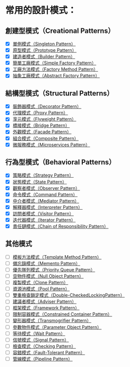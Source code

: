 # 常用的設計模式：
## 創建型模式（Creational Patterns）
- [X] [單例模式（Singleton Pattern）](SingletonPattern/README.md)
- [X] [原型模式（Prototype Pattern）](PrototypePattern/README.md)
- [X] [建造者模式（Builder Pattern）](BuilderPattern/README.md)
- [X] [簡單工廠模式（Simple Factory Pattern）](SimpleFactoryPattern/README.md)
- [X] [工廠方法模式（Factory Method Pattern）](FactoryMethodPattern/README.md)
- [X] [抽象工廠模式（Abstract Factory Pattern）](AbstractFactoryPattern/README.md)

## 結構型模式（Structural Patterns）
- [X] [裝飾器模式（Decorator Pattern）](DecoratorPattern/README.md)
- [X] [代理模式（Proxy Pattern）](ProxyPattern/README.md)
- [X] [享元模式（Flyweight Pattern）](FlyweightPattern/README.md)
- [X] [橋接模式（Bridge Pattern）](BridgePattern/README.md)
- [X] [外觀模式（Facade Pattern）](FacadePattern/README.md)
- [X] [組合模式（Composite Pattern）](CompositePattern/README.md)
- [X] [微服務模式（Microservices Pattern）](MicroservicesPattern/README.md)

## 行為型模式（Behavioral Patterns）
- [X] [策略模式（Strategy Pattern）](StrategyPattern/README.md)
- [X] [狀態模式（State Pattern）](StatePattern/README.md)
- [X] [觀察者模式（Observer Pattern）](ObserverPattern/README.md)
- [X] [命令模式（Command Pattern）](CommandPattern/README.md)
- [X] [中介者模式（Mediator Pattern）](MediatorPattern/README.md)
- [X] [解釋器模式（Interpreter Pattern）](InterpreterPattern/README.md)
- [X] [訪問者模式（Visitor Pattern）](VisitorPattern/README.md)
- [X] [迭代器模式（Iterator Pattern）](VisitorPattern/README.md)
- [X] [責任鏈模式（Chain of Responsibility Pattern）](Chain-of-ResponsibilityPattern/README.md)

## 其他模式
- [ ] [模板方法模式（Template Method Pattern）](TemplateMethodPattern/README.md)
- [ ] [備忘錄模式（Memento Pattern）](MementoPattern/README.md)
- [ ] [優先隊列模式（Priority Queue Pattern）](PriorityQueuePattern/README.md)
- [ ] [空物件模式（Null Object Pattern）](NullObjectPattern/README.md)
- [ ] [複製模式（Clone Pattern）](ClonePattern/README.md)
- [ ] [資源池模式（Pool Pattern）](PoolPattern/README.md)
- [ ] [雙重檢查鎖定模式（Double-CheckedLockingPattern）](Double-CheckedLockingPattern/README.md)
- [ ] [建議者模式（Adviser Pattern）](AdviserPattern/README.md)
- [ ] [框架模式（Framework Pattern）](FrameworkPattern/README.md)
- [ ] [限制容器模式（Constrained Container Pattern）](ConstrainedContainerPattern/README.md)
- [ ] [變形器模式（Transmogrifier Pattern）](TransmogrifierPattern/README.md)
- [ ] [參數物件模式（Parameter Object Pattern）](ParameterObjectPattern/README.md)
- [ ] [等待模式（Wait Pattern）](WaitPattern/README.md)
- [ ] [信號模式（Signal Pattern）](SignalPattern/README.md)
- [ ] [檢查模式（Checking Pattern）](CheckingPattern/README.md)
- [ ] [容錯模式（Fault-Tolerant Pattern）](Fault-TolerantPattern/README.md)
- [ ] [管線模式（Pipeline Pattern）](PipelinePattern/README.md)